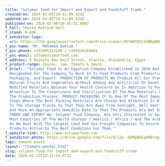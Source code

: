 ```yaml
---
title: "Solymar food for Import and Export and Foodstuff Trade "
created-on: 2024-02-05T14:51:09.424Z
updated-on: 2024-02-05T14:51:09.424Z
published-on: 2024-02-06T16:45:51.806Z
f_hall: Sheikh Maktoum Hall
f_stand: M-D48
f_exhibitor-logo:
  url: https://lh3.googleusercontent.com/drive-viewer/AEYmBYQZx1GBNgBBBNjl6cwvoqvlarX2B-FJgR1YFoU-_yKM5D90SnpWQZ3-LfP21NU7fgYmo5pu3tDSule3koodNz1sBGc3wg=s1600
f_poc-name: "Mr. Mohamed Swelam "
f_poc-phone: +201005323148 / +201028169004
f_poc-email: info@solymarfood.com
f_address: 6 Mostafa Abu Haif Street, Stanley, Alexandria, Egypt.
f_product-range: Juices, Jam, Tomato & Sauce.
f_brief: '"Solymar Food Is An Egyptian Company Established In 2020 And The Area
  Designated For The Company To Work In Is Food Products From Production,
  Packaging, and Export. PRODUCTION OF PRODUCTS We Produce All Our Products From
  Natural Fruits And Vegetables Without Adding Any Artificial Or Genetically
  Modified Materials Because Your Health Concerns Us In Addition To Paying
  Attention To The Cleanliness And Sterilization Of The Raw Materials Used In
  The Production Process. PRODUCT PACKAGING It Is One Of The Most Important
  Steps Where The Best Packing Materials Are Chosen And Attention Is Also Paid
  To The Storage Places So That They Are Away From Sunlight, Well Ventilated,
  And Have An Appropriate Humidity Rate So That The Products Are Not Damaged.
  TRADE AND EXPORT We, Solymar Food Company, Are Very Interested In Spreading In
  Most Countries Of The World (Europe / America / Africa / And The Arabian Gulf)
  As We Deal With The Largest Land And Sea Freight Companies To Ensure That Our
  Products Arrive In The Best Condition For Them."'
f_website-link: http://www.solymarfood.com
f_exhibitor-photo: https://drive.google.com/file/d/1Zp--B4MpBO1q408lnpyBj_0Nq2kGnwFk/view?usp=drive_link
tags: tomato-paste
layout: "[tomato-paste].html"
slug: solymar-food-for-import-and-export-and-foodstuff-trade
date: 2024-02-12T13:15:14.071Z
---
```

